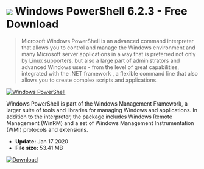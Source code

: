 # ![](https://cdn.softexe.net/static/icon/e/windows-powershell-9604.png) Windows PowerShell 6.2.3 - Free Download

> Microsoft Windows PowerShell is an advanced command interpreter that allows you to control and manage the Windows environment and many Microsoft server applications in a way that is preferred not only by Linux supporters, but also a large part of administrators and advanced Windows users - from the level of great capabilities, integrated with the .NET framework , a flexible command line that also allows you to create complex scripts and applications.

[![Windows PowerShell](https://gallery.dpcdn.pl/imgc/Tools/2889/g_-_420x350_1.5_-_x20110524113502_00.png)](https://softexe.net/win/system/control/windows-powershell:afRd.html)

Windows PowerShell is part of the Windows Management Framework, a larger suite of tools and libraries for managing Windows and applications. In addition to the interpreter, the package includes Windows Remote Management (WinRM) and a set of Windows Management Instrumentation (WMI) protocols and extensions.


- **Update:** Jan 17 2020
- **File size:** 53.41 MB

[![Download](https://cdn.softexe.net/static/img/download.png)](https://softexe.net/win/system/control/windows-powershell:afRd.html)

